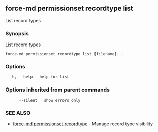 ## force-md permissionset recordtype list

List record types

### Synopsis

List record types

```
force-md permissionset recordtype list [filename]...
```

### Options

```
  -h, --help   help for list
```

### Options inherited from parent commands

```
      --silent   show errors only
```

### SEE ALSO

* [force-md permissionset recordtype](force-md_permissionset_recordtype.md)	 - Manage record type visibility

